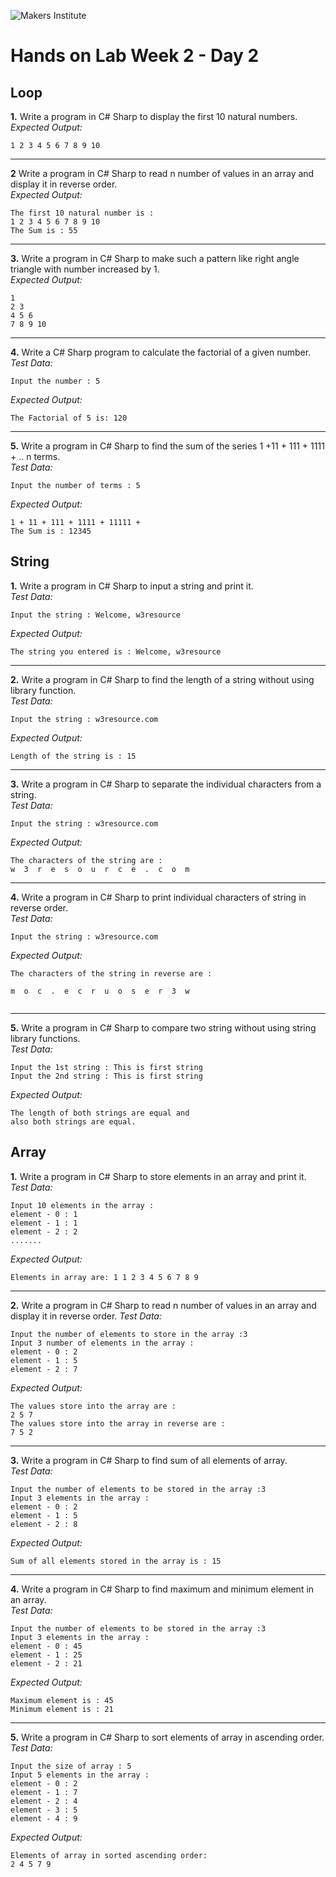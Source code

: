 ![Makers Institute](https://makersinstitute.id/img/logo-makersinstitute.png)

# Hands on Lab Week 2 - Day 2

## <a name="lab1"></a>Loop

**1.** Write a program in C# Sharp to display the first 10 natural numbers.    
*Expected Output:*
```
1 2 3 4 5 6 7 8 9 10
```

---

**2** Write a program in C# Sharp to read n number of values in an array and display it in reverse order.    
*Expected Output:*
```
The first 10 natural number is :
1 2 3 4 5 6 7 8 9 10 
The Sum is : 55
```

---

**3.** Write a program in C# Sharp to make such a pattern like right angle triangle with number increased by 1.    
*Expected Output:*
```
1
2 3
4 5 6
7 8 9 10 
```

---

**4.** Write a C# Sharp program to calculate the factorial of a given number.    
*Test Data:*
```
Input the number : 5
```
*Expected Output:*
```
The Factorial of 5 is: 120 
```

---

**5.** Write a program in C# Sharp to find the sum of the series 1 +11 + 111 + 1111 + .. n terms.    
*Test Data:*
```
Input the number of terms : 5 
```
*Expected Output:*
```
1 + 11 + 111 + 1111 + 11111 + 
The Sum is : 12345
```

## <a name="lab2"></a>String

**1.** Write a program in C# Sharp to input a string and print it.    
*Test Data:*
```
Input the string : Welcome, w3resource 
```
*Expected Output:*
```
The string you entered is : Welcome, w3resource 
```

---

**2.** Write a program in C# Sharp to find the length of a string without using library function.    
*Test Data:*
```
Input the string : w3resource.com 
```
*Expected Output:*
```
Length of the string is : 15 
```

---

**3.** Write a program in C# Sharp to separate the individual characters from a string.    
*Test Data:*
```
Input the string : w3resource.com 
```
*Expected Output:*
```
The characters of the string are : 
w  3  r  e  s  o  u  r  c  e  .  c  o  m 
```

---

**4.** Write a program in C# Sharp to print individual characters of string in reverse order.    
*Test Data:*
```
Input the string : w3resource.com 
```
*Expected Output:*
```
The characters of the string in reverse are : 

m  o  c  .  e  c  r  u  o  s  e  r  3  w 
 
```

---

**5.** Write a program in C# Sharp to compare two string without using string library functions.    
*Test Data:*
```
Input the 1st string : This is first string 
Input the 2nd string : This is first string 
```
*Expected Output:*
```
The length of both strings are equal and 
also both strings are equal.
```

## <a name="lab3"></a>Array

**1.** Write a program in C# Sharp to store elements in an array and print it.    
*Test Data:*
```
Input 10 elements in the array : 
element - 0 : 1 
element - 1 : 1 
element - 2 : 2 
....... 
```
*Expected Output:*
```
Elements in array are: 1 1 2 3 4 5 6 7 8 9 
```

---

**2.** Write a program in C# Sharp to read n number of values in an array and display it in reverse order.
*Test Data:*
```
Input the number of elements to store in the array :3 
Input 3 number of elements in the array : 
element - 0 : 2 
element - 1 : 5 
element - 2 : 7 
```
*Expected Output:*
```
The values store into the array are : 
2 5 7 
The values store into the array in reverse are : 
7 5 2 
```

---

**3.** Write a program in C# Sharp to find sum of all elements of array.    
*Test Data:*
```
Input the number of elements to be stored in the array :3 
Input 3 elements in the array : 
element - 0 : 2 
element - 1 : 5 
element - 2 : 8 
```
*Expected Output:*
```
Sum of all elements stored in the array is : 15 
```

---

**4.** Write a program in C# Sharp to find maximum and minimum element in an array.    
*Test Data:*
```
Input the number of elements to be stored in the array :3 
Input 3 elements in the array : 
element - 0 : 45 
element - 1 : 25 
element - 2 : 21 
```
*Expected Output:*
```
Maximum element is : 45 
Minimum element is : 21 
```

---

**5.** Write a program in C# Sharp to sort elements of array in ascending order.    
*Test Data:*
```
Input the size of array : 5 
Input 5 elements in the array : 
element - 0 : 2 
element - 1 : 7 
element - 2 : 4 
element - 3 : 5 
element - 4 : 9 
```
*Expected Output:*
```
Elements of array in sorted ascending order: 
2 4 5 7 9
```
